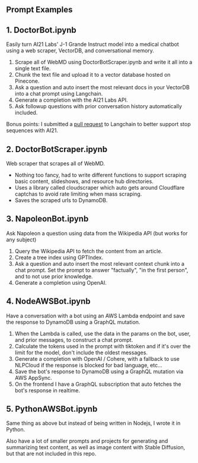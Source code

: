 ## Prompt Examples

## 1. DoctorBot.ipynb

Easily turn AI21 Labs' J-1 Grande Instruct model into a medical chatbot using a web scraper, VectorDB, and conversational memory.
1. Scrape all of WebMD using DoctorBotScraper.ipynb and write it all into a single text file.
2. Chunk the text file and upload it to a vector database hosted on Pinecone.
3. Ask a question and auto insert the most relevant docs in your VectorDB into a chat prompt using Langchain.
4. Generate a completion with the AI21 Labs API.
5. Ask followup questions with prior conversation history automatically included.

Bonus points: I submitted a [pull request](https://github.com/hwchase17/langchain/pull/1069) to Langchain to better support stop sequences with AI21.

## 2. DoctorBotScraper.ipynb

Web scraper that scrapes all of WebMD.

- Nothing too fancy, had to write different functions to support scraping basic content, slideshows, and resource hub directories.
- Uses a library called cloudscraper which auto gets around Cloudflare captchas to avoid rate limiting when mass scraping.
- Saves the scraped urls to DynamoDB.

## 3. NapoleonBot.ipynb

Ask Napoleon a question using data from the Wikipedia API (but works for any subject)
1. Query the Wikipedia API to fetch the content from an article.
2. Create a tree index using GPTIndex.
3. Ask a question and auto insert the most relevant context chunk into a chat prompt. Set the prompt to answer "factually", "in the first person", and to not use prior knowledge. 
4. Generate a completion using OpenAI.

## 4. NodeAWSBot.ipynb

Have a conversation with a bot using an AWS Lambda endpoint and save the response to DynamoDB using a GraphQL mutation.

1. When the Lambda is called, use the data in the params on the bot, user, and prior messages, to construct a chat prompt.
2. Calculate the tokens used in the prompt with tiktoken and if it's over the limit for the model, don't include the oldest messages.
3. Generate a completion with OpenAI / Cohere, with a fallback to use NLPCloud if the response is blocked for bad language, etc...
4. Save the bot's response to DynamoDB using a GraphQL mutation via AWS AppSync.
5. On the frontend I have a GraphQL subscription that auto fetches the bot's response in realtime.

## 5. PythonAWSBot.ipynb

Same thing as above but instead of being written in Nodejs, I wrote it in Python.

Also have a lot of smaller prompts and projects for generating and summarizing text content, as well as image content with Stable Diffusion, but that are not included in this repo.
